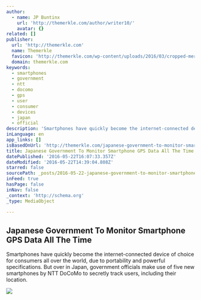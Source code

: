 ```yaml
---
author:
  - name: JP Buntinx
    url: 'http://themerkle.com/author/writer10/'
    avatar: {}
related: []
publisher:
  url: 'http://themerkle.com'
  name: Themerkle
  favicon: 'http://themerkle.com/wp-content/uploads/2016/03/cropped-merkle-white-1-192x192.png'
  domain: themerkle.com
keywords:
  - smartphones
  - government
  - ntt
  - docomo
  - gps
  - user
  - consumer
  - devices
  - japan
  - official
description: 'Smartphones have quickly become the internet-connected device of choice for consumers all over the world, due to portability and powerful specifications. But over in Japan, government officials make use of five new smartphones by NTT DoCoMo to secretly track users, including their location.'
inLanguage: en
app_links: []
isBasedOnUrl: 'http://themerkle.com/japanese-government-to-monitor-smartphone-gps-data-all-the-time/'
title: Japanese Government To Monitor Smartphone GPS Data All The Time
datePublished: '2016-05-22T16:07:33.357Z'
dateModified: '2016-05-22T14:39:04.808Z'
starred: false
sourcePath: _posts/2016-05-22-japanese-government-to-monitor-smartphone-gps-data-all-the-t.md
inFeed: true
hasPage: false
inNav: false
_context: 'http://schema.org'
_type: MediaObject

---
```

<article style=""><h1>Japanese Government To Monitor Smartphone GPS Data All The Time</h1><p>Smartphones have quickly become the internet-connected device of choice for consumers all over the world, due to portability and powerful specifications. But over in Japan, government officials make use of five new smartphones by NTT DoCoMo to secretly track users, including their location.</p><img src="http://themerkle.com/wp-content/uploads/2016/05/shutterstock_245934895.jpg" /></article>
